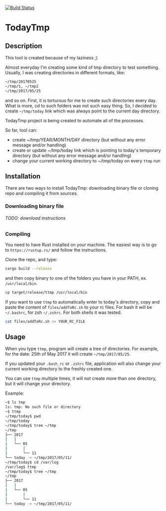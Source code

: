 [![Build Status](https://travis-ci.org/msiwak/TodayTmp.svg?branch=master)](https://travis-ci.org/msiwak/TodayTmp)

# TodayTmp

## Description

This tool is created because of my laziness ;)

Almost everyday I'm creating some kind of tmp directory to test something. Usually, I was creating directories in different formats, like:
```bash
~/tmp/20170525
~/tmp/1, ~/tmp2
~/tmp/2017/05/25
```
and so on. First, it is torturous for me to create such directories every day. What is more, cd to such folders was not such easy thing.
So, I decided to create `~/tmp/today` link which was always point to the current day directory.

TodayTmp project is being created to automate all of the processes.
 
So far, tool can:
* create ~/tmp/YEAR/MONTH/DAY directory (but without any error message and/or handling)
* create or update ~/tmp/today link which is pointing to today's temporary directory (but without any error message and/or handling)
* change your current working directory to ~/tmp/today on every `ttmp` run

## Installation

There are two ways to install TodayTmp: downloading binary file or cloning repo and compiling 
it from sources.

### Downloading binary file

###### TODO: download instructions

### Compiling

You need to have Rust installed on your machine. The easiest way is to go to `https://rustup.rs/` 
and follow the instructions.
 
Clone the repo, and type:

```bash
cargo build --release
```

and then copy binary to one of the folders you have in your PATH, ex. `/usr/local/bin`.

```bash
cp target/release/ttmp /usr/local/bin
```

If you want to use `ttmp` to automatically enter to today's directory, copy and paste the content of `files/addToRc.sh` to your rc files.
For bash it will be `~/.bashrc`, for zsh `~/.zshrc`. For both shells it was tested. 

```bash
cat files/addToRc.sh >> YOUR_RC_FILE
```


## Usage

When you type `ttmp`, program will create a tree of directories. For example, for the date: 25th of May 2017 it will create 
`~/tmp/2017/05/25`.

If you updated your `.bash_rc` or `.zshrc` file, application will also change your current working directory to the freshly created one.

You can use `ttmp` multiple times, it will not create more than one directory, but it will change your directory.

Example:

```bash
~$ ls tmp 
ls: tmp: No such file or directory
~$ ttmp
~/tmp/today$ pwd
~/tmp/today
~/tmp/today$ tree ~/tmp
~/tmp
├── 2017
|   |
|   └── 05
|       |
|       └── 11
└── today -> ~/tmp/2017/05/11/ 
~/tmp/today$ cd /var/log
/var/log$ ttmp
~/tmp/today$ tree ~/tmp
~/tmp
├── 2017
|   |
|   └── 05
|       |
|       └── 11
└── today -> ~/tmp/2017/05/11/
```

